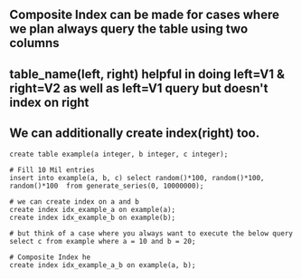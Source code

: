 ## Composite Index can be made for cases where we plan always query the table using two columns
## table_name(left, right) helpful in doing left=V1 & right=V2 as well as left=V1 query but doesn't index on right
## We can additionally create index(right) too.

```
create table example(a integer, b integer, c integer);

# Fill 10 Mil entries
insert into example(a, b, c) select random()*100, random()*100, random()*100  from generate_series(0, 10000000);

# we can create index on a and b
create index idx_example_a on example(a);
create index idx_example_b on example(b);

# but think of a case where you always want to execute the below query
select c from example where a = 10 and b = 20;

# Composite Index he
create index idx_example_a_b on example(a, b);
```